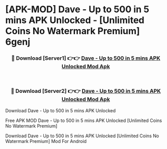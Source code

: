 # [APK-MOD] Dave - Up to 500 in 5 mins APK Unlocked - [Unlimited Coins No Watermark Premium] 6genj



<div align="center">
<h3>🔴 Download [Server1] 👉👉 <a href="https://momento.my/?title=Dave_-_Up_to_500_in_5_mins_APK_Unlocked">Dave - Up to 500 in 5 mins APK Unlocked Mod Apk</a></h3><br>

<h3>🔴 Download [Server2] 👉👉 <a href="https://momento.my/?title=Dave_-_Up_to_500_in_5_mins_APK_Unlocked">Dave - Up to 500 in 5 mins APK Unlocked Mod Apk</a></h3>
</div>



Download Dave - Up to 500 in 5 mins APK Unlocked 

Free APK MOD Dave - Up to 500 in 5 mins APK Unlocked [Unlimited Coins No Watermark Premium]

Download Dave - Up to 500 in 5 mins APK Unlocked [Unlimited Coins No Watermark Premium] Mod For Android
